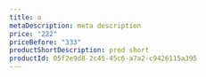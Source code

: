 ```yaml
---
title: a
metaDescription: meta description
price: "222"
priceBefore: "333"
productShortDescription: prod short
productId: 05f2e9d8-2c45-45c6-a7a2-c9426115a395
---
```

